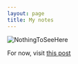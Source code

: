 ```yaml
---
layout: page
title: My notes
---
```


![NothingToSeeHere](https://media1.giphy.com/media/idwUtDdOYJ9i41vFEz/200w.gif?cid=6c09b952tk739l03mlxo4bq0b5onxv1hvffpz6hjc8lxf2lo&rid=200w.gif&ct=g)

For now, visit [this post](/posts/uploading-my-njit-notes)